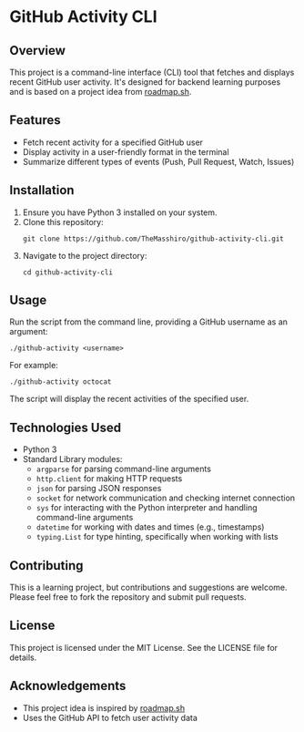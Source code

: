 # GitHub Activity CLI

## Overview

This project is a command-line interface (CLI) tool that fetches and displays recent GitHub user activity. It's designed for backend learning purposes and is based on a project idea from [roadmap.sh](https://roadmap.sh/projects/github-user-activity).

## Features

- Fetch recent activity for a specified GitHub user
- Display activity in a user-friendly format in the terminal
- Summarize different types of events (Push, Pull Request, Watch, Issues)

## Installation

1. Ensure you have Python 3 installed on your system.
2. Clone this repository:
   ```
   git clone https://github.com/TheMasshiro/github-activity-cli.git
   ```
3. Navigate to the project directory:
   ```
   cd github-activity-cli
   ```

## Usage

Run the script from the command line, providing a GitHub username as an argument:

```
./github-activity <username>
```

For example:

```
./github-activity octocat
```

The script will display the recent activities of the specified user.

## Technologies Used

- Python 3
- Standard Library modules:
  - `argparse` for parsing command-line arguments
  - `http.client` for making HTTP requests
  - `json` for parsing JSON responses
  - `socket` for network communication and checking internet connection
  - `sys` for interacting with the Python interpreter and handling command-line arguments
  - `datetime` for working with dates and times (e.g., timestamps)
  - `typing.List` for type hinting, specifically when working with lists

## Contributing

This is a learning project, but contributions and suggestions are welcome. Please feel free to fork the repository and submit pull requests.

## License

This project is licensed under the MIT License. See the LICENSE file for details.

## Acknowledgements

- This project idea is inspired by [roadmap.sh](https://roadmap.sh/projects/github-user-activity)
- Uses the GitHub API to fetch user activity data
